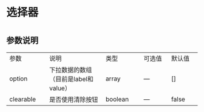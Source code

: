 # 选择器 

<ClientOnly>
  <select-demo></select-demo>
</ClientOnly>

#
<h2>参数说明</h2> 
<table width="100%">
    <tr>
        <td width="120">
                参数
        </td>
        <td width="249">
                说明
        </td>
        <td width="120">
                类型
        </td>
        <td width="120">
                可选值
        </td>
        <td width="100">
                默认值
        </td>
    </tr>
    <tr>
        <td width="100">
                option
        </td>
        <td width="249">
                下拉数据的数组（目前是label和value）
        </td>
        <td width="120">
                array
        </td>
        <td width="120">
                —
        </td>
        <td width="100">
                []
        </td>
    </tr>
        <tr>
        <td width="100">
                clearable
        </td>
        <td width="249">
                是否使用清除按钮
        </td>
        <td width="120">
                boolean
        </td>
        <td width="120">
                —
        </td>
        <td width="100">
                false
        </td>
    </tr>
</table>

